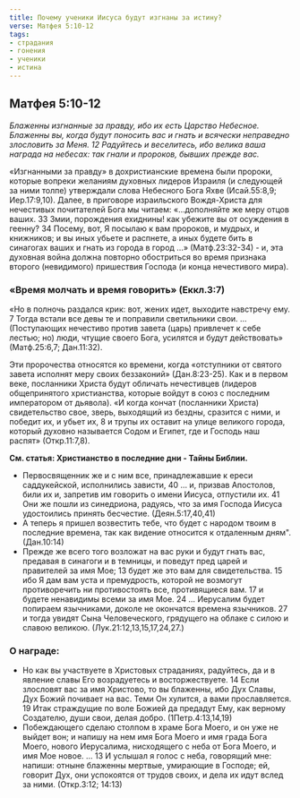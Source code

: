 ```yaml
---
title: Почему ученики Иисуса будут изгнаны за истину?
verse: Матфея 5:10-12 
tags: 
- страдания
- гонения
- ученики
- истина
---
```


## Матфея 5:10-12

*Блаженны изгнанные за правду, ибо их есть Царство Небесное.  Блаженны вы, когда будут поносить вас и гнать и всячески неправедно злословить за Меня. 12 Радуйтесь и веселитесь, ибо велика ваша награда на небесах: так гнали и пророков, бывших прежде вас.* 

«Изгнанными за правду» в дохристианские времена были пророки, которые вопреки желаниям духовных лидеров Израиля (и следующей за ними толпе) утверждали слова Небесного Бога Яхве (Исай.55:8,9; Иер.17:9,10). Далее, в приговоре израильского Вождя-Христа для нечестивых почитателей Бога мы читаем: «…дополняйте же меру отцов ваших. 33 Змии, порождения ехиднины! как убежите вы от осуждения в геенну? 34 Посему, вот, Я посылаю к вам пророков, и мудрых, и книжников; и вы иных убьете и распнете, а иных будете бить в синагогах ваших и гнать из города в город …» (Матф.23:32-34) - и, эта духовная война должна повторно обостриться во время признака второго (невидимого) пришествия Господа (и конца нечестивого мира). 

### «Время молчать и время говорить» (Еккл.3:7)

«Но в полночь раздался крик: вот, жених идет, выходите навстречу ему. 7 Тогда встали все девы те и поправили светильники свои. … (Поступающих нечестиво против завета (царь) привлечет к себе лестью; но) люди, чтущие своего Бога, усилятся и будут действовать»  (Матф.25:6,7; Дан.11:32).

Эти пророчества относятся ко времени, когда «отступники от святого завета исполнят меру своих беззаконий» (Дан.8:23-25). Как и в первом веке, посланники Христа будут обличать нечестивцев (лидеров общепринятого христианства, которые войдут в союз с последним императором от дьявола). «И когда кончат  (посланники Христа) свидетельство свое, зверь, выходящий из бездны, сразится с ними, и победит их, и убьет их, 8 и трупы их оставит на улице великого города, который духовно называется Содом и Египет, где и Господь наш распят» (Откр.11:7,8). 

**См. статья: Христианство в последние дни - Тайны Библии.**

- Первосвященник же и с ним все, принадлежавшие к ереси саддукейской, исполнились зависти, 40 … и, призвав Апостолов, били их и, запретив им говорить о имени Иисуса, отпустили их. 41 Они же пошли из синедриона, радуясь, что за имя Господа Иисуса удостоились принять бесчестие. (Деян.5:17,40,41)
- А теперь я пришел возвестить тебе, что будет с народом твоим в последние времена, так как видение относится к отдаленным дням". (Дан.10:14) 
- Прежде же всего того возложат на вас руки и будут гнать вас, предавая в синагоги и в темницы, и поведут пред царей и правителей за имя Мое; 13 будет же это вам для свидетельства. 15 ибо Я дам вам уста и премудрость, которой не возмогут противоречить ни противостоять все, противящиеся вам.  17 и будете ненавидимы всеми за имя Мое. 24 … Иерусалим будет попираем язычниками, доколе не окончатся времена язычников. 27 и тогда увидят Сына Человеческого, грядущего на облаке с силою и славою великою. (Лук.21:12,13,15,17,24,27.)

### О награде:

- Но как вы участвуете в Христовых страданиях, радуйтесь, да и в явление славы Его возрадуетесь и восторжествуете.  14 Если злословят вас за имя Христово, то вы блаженны, ибо Дух Славы, Дух Божий почивает на вас. Теми Он хулится, а вами прославляется.  19 Итак страждущие по воле Божией да предадут Ему, как верному Создателю, души свои, делая добро. (1Петр.4:13,14,19)
- Побеждающего сделаю столпом в храме Бога Моего, и он уже не выйдет вон; и напишу на нем имя Бога Моего и имя града Бога Моего, нового Иерусалима, нисходящего с неба от Бога Моего, и имя Мое новое. … 13 И услышал я голос с неба, говорящий мне: напиши: отныне блаженны мертвые, умирающие в Господе; ей, говорит Дух, они успокоятся от трудов своих, и дела их идут вслед за ними. (Откр.3:12; 14:13)